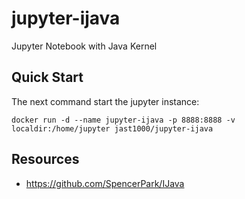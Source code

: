 # jupyter-ijava
Jupyter Notebook with Java Kernel

## Quick Start
The next command start the jupyter instance:
```
docker run -d --name jupyter-ijava -p 8888:8888 -v localdir:/home/jupyter jast1000/jupyter-ijava
```
## Resources
* https://github.com/SpencerPark/IJava
